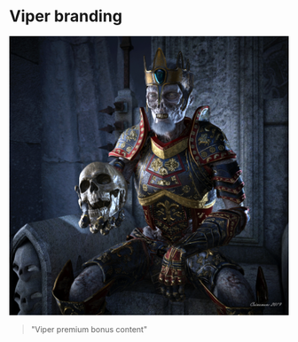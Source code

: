 # Viper branding

![INTRO Artwork bonus](https://github.com/viper-network/viper-branding/blob/master/the-undead-king-full_viper-extra.jpg?raw=true)
> "Viper premium bonus content"
